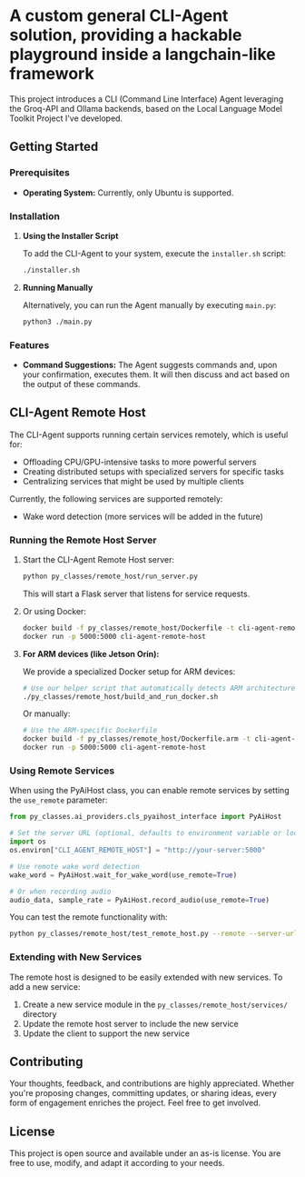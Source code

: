# A custom general CLI-Agent solution, providing a hackable playground inside a langchain-like framework

This project introduces a CLI (Command Line Interface) Agent leveraging the Groq-API and Ollama backends, based on the Local Language Model Toolkit Project I've developed.

## Getting Started

### Prerequisites

- **Operating System:** Currently, only Ubuntu is supported.

### Installation

1. **Using the Installer Script**

   To add the CLI-Agent to your system, execute the `installer.sh` script:

   ```bash
   ./installer.sh
   ```

2. **Running Manually**

   Alternatively, you can run the Agent manually by executing `main.py`:

   ```bash
   python3 ./main.py
   ```

### Features

- **Command Suggestions:** The Agent suggests commands and, upon your confirmation, executes them. It will then discuss and act based on the output of these commands.

## CLI-Agent Remote Host

The CLI-Agent supports running certain services remotely, which is useful for:

- Offloading CPU/GPU-intensive tasks to more powerful servers
- Creating distributed setups with specialized servers for specific tasks
- Centralizing services that might be used by multiple clients

Currently, the following services are supported remotely:
- Wake word detection (more services will be added in the future)

### Running the Remote Host Server

1. Start the CLI-Agent Remote Host server:

   ```bash
   python py_classes/remote_host/run_server.py
   ```

   This will start a Flask server that listens for service requests.

2. Or using Docker:

   ```bash
   docker build -f py_classes/remote_host/Dockerfile -t cli-agent-remote-host .
   docker run -p 5000:5000 cli-agent-remote-host
   ```

3. **For ARM devices (like Jetson Orin):**

   We provide a specialized Docker setup for ARM devices:

   ```bash
   # Use our helper script that automatically detects ARM architecture
   ./py_classes/remote_host/build_and_run_docker.sh
   ```

   Or manually:

   ```bash
   # Use the ARM-specific Dockerfile
   docker build -f py_classes/remote_host/Dockerfile.arm -t cli-agent-remote-host .
   docker run -p 5000:5000 cli-agent-remote-host
   ```

### Using Remote Services

When using the PyAiHost class, you can enable remote services by setting the `use_remote` parameter:

```python
from py_classes.ai_providers.cls_pyaihost_interface import PyAiHost

# Set the server URL (optional, defaults to environment variable or localhost:5000)
import os
os.environ["CLI_AGENT_REMOTE_HOST"] = "http://your-server:5000"

# Use remote wake word detection
wake_word = PyAiHost.wait_for_wake_word(use_remote=True)

# Or when recording audio
audio_data, sample_rate = PyAiHost.record_audio(use_remote=True)
```

You can test the remote functionality with:

```bash
python py_classes/remote_host/test_remote_host.py --remote --server-url http://your-server:5000
```

### Extending with New Services

The remote host is designed to be easily extended with new services. To add a new service:

1. Create a new service module in the `py_classes/remote_host/services/` directory
2. Update the remote host server to include the new service
3. Update the client to support the new service

## Contributing

Your thoughts, feedback, and contributions are highly appreciated. Whether you're proposing changes, committing updates, or sharing ideas, every form of engagement enriches the project. Feel free to get involved.

## License

This project is open source and available under an as-is license. You are free to use, modify, and adapt it according to your needs.
